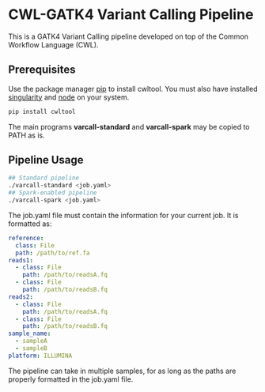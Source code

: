 # CWL-GATK4 Variant Calling Pipeline
This is a GATK4 Variant Calling pipeline developed on top of the Common Workflow Language (CWL).

## Prerequisites
Use the package manager [pip](https://pip.pypa.io/en/stable/) to install cwltool. You must also have installed [singularity](https://singularity.lbl.gov/) and [node](https://nodejs.org/) on your system.
```bash
pip install cwltool
```
The main programs **varcall-standard** and **varcall-spark** may be copied to PATH as is.

## Pipeline Usage

```bash
## Standard pipeline
./varcall-standard <job.yaml>
## Spark-enabled pipeline
./varcall-spark <job.yaml>
```
The job.yaml file must contain the information for your current job. It is formatted as:
```yaml
reference:
  class: File
  path: /path/to/ref.fa
reads1:
  - class: File
    path: /path/to/readsA.fq
  - class: File
    path: /path/to/readsB.fq
reads2:
  - class: File
    path: /path/to/readsA.fq
  - class: File
    path: /path/to/readsB.fq
sample_name:
  - sampleA
  - sampleB
platform: ILLUMINA
```
The pipeline can take in multiple samples, for as long as the paths are properly formatted in the job.yaml file.
